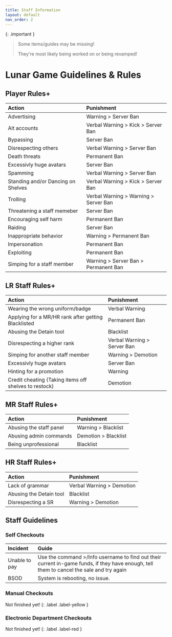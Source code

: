 ```yaml
---
title: Staff Information
layout: default
nav_order: 2
---
```

{: .important }
> Some items/guides may be missing!
>
> They're most likely being worked on or being revamped!

# Lunar Game Guidelines & Rules

## Player Rules+

| Action       | Punishment |
|:-------------|:------------------|
| Advertising           | Warning > Server Ban |
| Alt accounts          | Verbal Warning > Kick > Server Ban |
| Bypassing           | Server Ban |
| Disrespecting others           | Verbal Warning > Server Ban |
| Death threats           | Permanent Ban |
| Excessivly huge avatars          | Server Ban |
| Spamming         | Verbal Warning > Server Ban |
| Standing and/or Dancing on Shelves           | Verbal Warning > Kick > Server Ban |
| Trolling           | Verbal Warning > Warning > Server Ban |
| Threatening a staff memeber         | Server Ban |
| Encouraging self harm           | Permanent Ban |
| Raiding          |  Server Ban |
| Inappropriate behavior           | Warning > Permanent Ban |
| Impersonation          | Permanent Ban |
| Exploiting          | Permanent Ban  |
| Simping for a staff member         | Warning > Server Ban > Permanent Ban |

## LR Staff Rules+

| Action       | Punishment |
|:-------------|:------------------|
| Wearing the wrong uniform/badge          | Verbal Warning |
| Applying for a MR/HR rank after getting Blacklisted          | Permanent Ban |
| Abusing the Detain tool           | Blacklist |
| Disrespecting a higher rank           | Verbal Warning > Server Ban |
| Simping for another staff member         | Warning > Demotion |
| Excessivly huge avatars          | Server Ban |
| Hinting for a promotion         | Warning |
| Credit cheating (Taking items off shelves to restock)         | Demotion |

## MR Staff Rules+

| Action       | Punishment |
|:-------------|:------------------|
| Abusing the staff panel          | Warning > Blacklist |
| Abusing admin commands        | Demotion > Blacklist |
| Being unprofessional           | Blacklist |

## HR Staff Rules+

| Action       | Punishment |
|:-------------|:------------------|
| Lack of grammar        | Verbal Warning > Demotion |
| Abusing the Detain tool           | Blacklist |
| Disrespecting a SR          | Warning > Demotion |

## Staff Guidelines

### Self Checkouts

| Incident       | Guide |
|:-------------|:------------------|
| Unable to pay        | Use the command >/Info username to find out their current in-game funds, if they have enough, tell them to cancel the sale and try again |
| BSOD         | System is rebooting, no issue. |

### Manual Checkouts

Not finished yet!
{: .label .label-yellow }

### Electronic Department Checkouts

Not finished yet!
{: .label .label-red }
